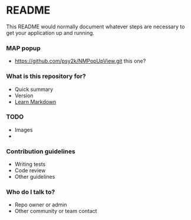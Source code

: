 # README #

This README would normally document whatever steps are necessary to get your application up and running.

### MAP popup ## 

* https://github.com/psy2k/NMPopUpView.git  this one?

### What is this repository for? ###

* Quick summary
* Version
* [Learn Markdown](https://bitbucket.org/tutorials/markdowndemo)

### TODO ###

* Images
* 

### Contribution guidelines ###

* Writing tests
* Code review
* Other guidelines

### Who do I talk to? ###

* Repo owner or admin
* Other community or team contact